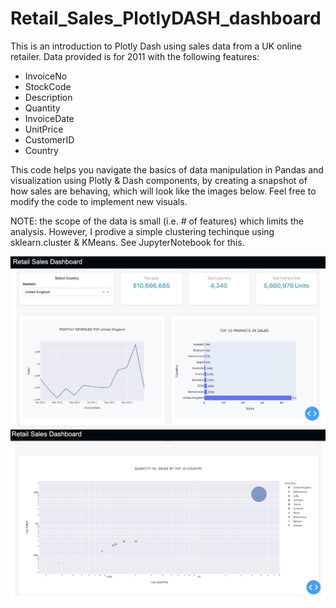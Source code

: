 # Retail_Sales_PlotlyDASH_dashboard
This is an introduction to Plotly Dash using sales data from a UK online retailer. Data provided is for 2011 with the following features:

* InvoiceNo	
* StockCode	
* Description	
* Quantity	
* InvoiceDate	
* UnitPrice	
* CustomerID	
* Country

This code helps you navigate the basics of data manipulation in Pandas and visualization using Plotly & Dash components, by creating a snapshot of how sales are behaving, which will look like the images below. Feel free to modify the code to implement new visuals.

NOTE: the scope of the data is small (i.e. # of features) which limits the analysis. However, I prodive a simple clustering techinque using sklearn.cluster  & KMeans. See JupyterNotebook for this. 


<img src="Screen Shot 2023-02-17 at 1.01.37 PM.png" alt="Top Part of Dashboard in Plotly Dash" width="1000"/>
<img src="Screen Shot 2023-02-17 at 1.01.51 PM.png" alt="Bottom Part of Dashboard in Plotly Dash" width="1000"/> 
